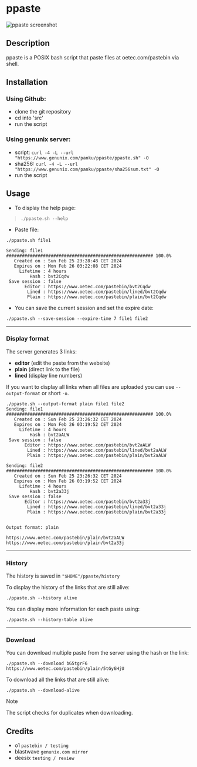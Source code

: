 # ppaste

<picture>
<source media="(prefers-color-scheme: dark)" srcset="https://raw.githubusercontent.com/pankunull/ppaste/main/docs/screenshot.png">
<img alt="ppaste screenshot" src="https://raw.githubusercontent.com/pankunull/ppaste/main/docs/screenshot.png">
</picture>

## Description
ppaste is a POSIX bash script that paste files at oetec.com/pastebin via shell.


## Installation
### Using Github:
- clone the git repository
- cd into 'src'
- run the script


### Using genunix server:
- script: `curl -4 -L --url "https://www.genunix.com/panku/ppaste/ppaste.sh" -O`
- sha256: `curl -4 -L --url "https://www.genunix.com/panku/ppaste/sha256sum.txt" -O`
- run the script


## Usage

+ To display the help page: 

> ```
> ./ppaste.sh --help
> ```


+ Paste file: 

```
./ppaste.sh file1

Sending: file1
######################################################## 100.0%
   Created on : Sun Feb 25 23:28:48 CET 2024
   Expires on : Mon Feb 26 03:22:08 CET 2024
     Lifetime : 4 hours
         Hash : bvt2Cqdw
 Save session : false
       Editor : https://www.oetec.com/pastebin/bvt2Cqdw
        Lined : https://www.oetec.com/pastebin/lined/bvt2Cqdw
        Plain : https://www.oetec.com/pastebin/plain/bvt2Cqdw

```


+ You can save the current session and set the expire date: 

```
./ppaste.sh --save-session --expire-time 7 file1 file2
```

---

### Display format
The server generates 3 links:
+ **editor** (edit the paste from the website)
+ **plain** (direct link to the file)
+ **lined** (display line numbers)

If you want to display all links when all files are uploaded you can use `--output-format` or short `-o`.

```
./ppaste.sh --output-format plain file1 file2
Sending: file1
######################################################## 100.0%
   Created on : Sun Feb 25 23:26:32 CET 2024
   Expires on : Mon Feb 26 03:19:52 CET 2024
     Lifetime : 4 hours
         Hash : bvt2aALW
 Save session : false
       Editor : https://www.oetec.com/pastebin/bvt2aALW
        Lined : https://www.oetec.com/pastebin/lined/bvt2aALW
        Plain : https://www.oetec.com/pastebin/plain/bvt2aALW

Sending: file2
######################################################## 100.0%
   Created on : Sun Feb 25 23:26:32 CET 2024
   Expires on : Mon Feb 26 03:19:52 CET 2024
     Lifetime : 4 hours
         Hash : bvt2a33j
 Save session : false
       Editor : https://www.oetec.com/pastebin/bvt2a33j
        Lined : https://www.oetec.com/pastebin/lined/bvt2a33j
        Plain : https://www.oetec.com/pastebin/plain/bvt2a33j


Output format: plain

https://www.oetec.com/pastebin/plain/bvt2aALW
https://www.oetec.com/pastebin/plain/bvt2a33j
```

---

### History
The history is saved in `"$HOME"/ppaste/history`

To display the history of the links that are still alive:

```
./ppaste.sh --history alive
```

You can display more information for each paste using:

```
./ppaste.sh --history-table alive
```

---

### Download
You can download multiple paste from the server using the hash or the link: 

```
./ppaste.sh --download bG5tgrF6 https://www.oetec.com/pastebin/plain/5tGy6HjU
```


To download all the links that are still alive: 

```
./ppaste.sh --download-alive
```

> [!NOTE]
> The script checks for duplicates when downloading.


## Credits
+ o1 `pastebin / testing`
+ blastwave `genunix.com mirror`
+ deesix `testing / review`
